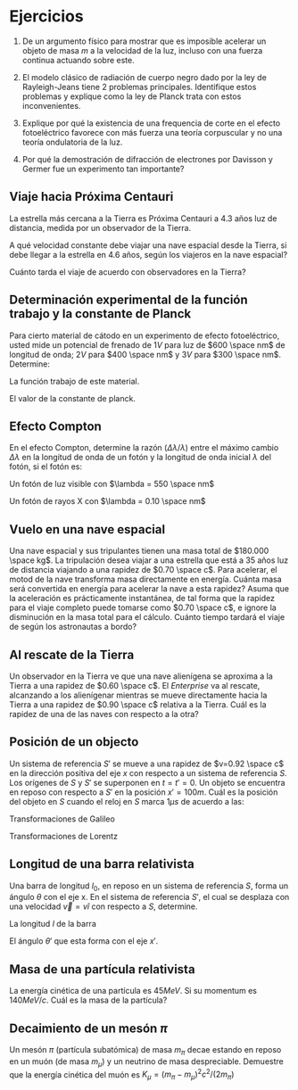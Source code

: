 # Ejercicios

1. De un argumento físico para mostrar que es imposible acelerar un objeto de
masa $m$ a la velocidad de la luz, incluso con una fuerza continua actuando
sobre este.

2. El modelo clásico de radiación de cuerpo negro dado por la ley de
Rayleigh-Jeans tiene 2 problemas principales. Identifique estos problemas y
explique como la ley de Planck trata con estos inconvenientes.

3. Explique por qué la existencia de una frequencia de corte en el efecto
fotoeléctrico favorece con más fuerza una teoría corpuscular y no una teoría
ondulatoria de la luz.

4. Por qué la demostración de difracción de electrones por Davisson y Germer
fue un experimento tan importante?

## Viaje hacia Próxima Centauri

La estrella más cercana a la Tierra es Próxima Centauri a 4.3 años luz de
distancia, medida por un observador de la Tierra.

A qué velocidad constante debe viajar una nave espacial desde la Tierra, si
debe llegar a la estrella en 4.6 años, según los viajeros en la nave espacial?

Cuánto tarda el viaje de acuerdo con observadores en la Tierra?

## Determinación experimental de la función trabajo y la constante de Planck

Para cierto material de cátodo en un experimento de efecto fotoeléctrico, usted
mide un potencial de frenado de $1V$ para luz de $600 \space nm$ de longitud de
onda; $2V$ para $400 \space nm$ y $3V$ para $300 \space nm$. Determine:

La función trabajo de este material.

El valor de la constante de planck.

## Efecto Compton

En el efecto Compton, determine la razón $(\Delta \lambda / \lambda)$ entre el
máximo cambio $\Delta \lambda$ en la longitud de onda de un fotón y la longitud
de onda inicial $\lambda$ del fotón, si el fotón es:

Un fotón de luz visible con $\lambda = 550 \space nm$

Un fotón de rayos X con $\lambda = 0.10 \space nm$

## Vuelo en una nave espacial

Una nave espacial y sus tripulantes tienen una masa total de $180.000 \space kg$.
La tripulación desea viajar a una estrella que está a 35 años luz de distancia
viajando a una rapidez de $0.70 \space c$. Para acelerar, el motod de la nave
transforma masa directamente en energía. Cuánta masa será convertida en energía
para acelerar la nave a esta rapidez? Asuma que la aceleración es prácticamente
instantánea, de tal forma que la rapidez para el viaje completo puede tomarse
como $0.70 \space c$, e ignore la disminución en la masa total para el cálculo.
Cuánto tiempo tardará el viaje de según los astronautas a bordo?

## Al rescate de la Tierra

Un observador en la Tierra ve que una nave alienígena se aproxima a la Tierra a
una rapidez de $0.60 \space c$. El *Enterprise* va al rescate, alcanzando a los
alienígenar mientras se mueve directamente hacia la Tierra a una rapidez de
$0.90 \space c$ relativa a la Tierra. Cuál es la rapidez de una de las naves con
respecto a la otra?

## Posición de un objecto

Un sistema de referencia $S'$ se mueve a una rapidez de $v=0.92 \space c$ en la
dirección positiva del eje $x$ con respecto a un sistema de referencia $S$.
Los orígenes de $S$ y $S'$ se superponen en $t = t' = 0$. Un objeto se encuentra
en reposo con respecto a $S'$ en la posición $x' = 100m$. Cuál es la posición del
objeto en $S$ cuando el reloj en $S$ marca $1 \mu s$ de acuerdo a las:

Transformaciones de Galileo

Transformaciones de Lorentz

## Longitud de una barra relativista

Una barra de longitud $l_0$, en reposo en un sistema de referencia $S$, forma un
ángulo $\theta$ con el eje x. En el sistema de referencia $S'$, el cual se
desplaza con una velocidad $\vec v = v \hat i$ con respecto a $S$, determine.

La longitud $l$ de la barra

El ángulo $\theta'$ que esta forma con el eje $x'$.

## Masa de una partícula relativista

La energía cinética de una partícula es $45MeV$. Si su momentum es $140 MeV/c$.
Cuál es la masa de la partícula?

## Decaimiento de un mesón $\pi$

Un mesón $\pi$ (partícula subatómica) de masa $m_\pi$ decae estando en reposo en
un muón (de masa $m_\mu$) y un neutrino de masa despreciable. Demuestre que la
energía cinética del muón es $K_\mu = (m_\pi - m_\mu)^2c^2/(2m_\pi)$

